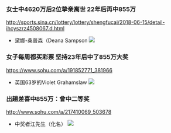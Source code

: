 ### 女士中4620万后2位挚亲离世 22年后再中855万
http://sports.sina.cn/lottery/lottery/shengfucai/2018-06-15/detail-ihcyszrz4508067.d.html
- 黛娜-桑普森（Deana Sampson
![](http://n.sinaimg.cn/sports/transform/282/w650h432/20180607/ZmXM-hcscwwz9956986.jpg)
### 女子每周都买彩票 坚持23年后中了855万大奖
https://www.sohu.com/a/191852771_381966
- 英国63岁的Violet Grahamslaw
![](http://5b0988e595225.cdn.sohucs.com/images/20170914/9b024a2c016848228750c1df21cdceff.jpeg)
### 出趟差喜中855万：曾中二等奖
http://www.sohu.com/a/217410069_503678
- 中奖者江先生（化名）
![](http://5b0988e595225.cdn.sohucs.com/images/20180118/fbe7943ba2584f5bac223bcd5248a3a7.jpeg)